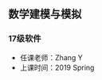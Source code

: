 <!--
 * @Author: Lili Liang
 * @Date: 2024-03-31 21:21:04
 * @LastEditors: Lili Liang
 * @LastEditTime: 2024-03-31 23:25:30
 * @Description: Please set description
-->
## 数学建模与模拟
### 17级软件
- 任课老师：Zhang Y
- 上课时间：2019 Spring